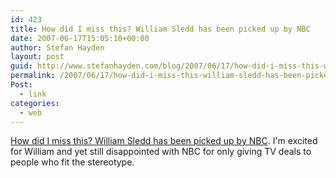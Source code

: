 ```yaml
---
id: 423
title: How did I miss this? William Sledd has been picked up by NBC
date: 2007-06-17T15:05:10+00:00
author: Stefan Hayden
layout: post
guid: http://www.stefanhayden.com/blog/2007/06/17/how-did-i-miss-this-william-sledd-has-been-picked-up-by-nbc/
permalink: /2007/06/17/how-did-i-miss-this-william-sledd-has-been-picked-up-by-nbc/
Post:
  - link
categories:
  - web
---
```

<p><a href="http://www.buzzfeed.com/buzz/William_Sledd">How did I miss this? William Sledd has been picked up by NBC</a>. I'm excited for William and yet still disappointed with NBC for only giving TV deals to people who fit the stereotype.
</p>
